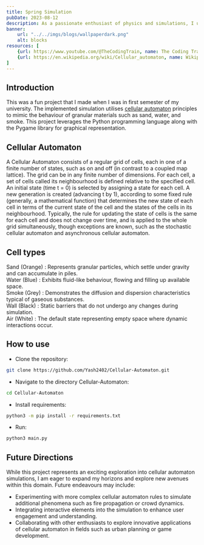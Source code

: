 ```yaml
---
title: Spring Simulation
pubDate: 2023-08-12
description: As a passionate enthusiast of physics and simulations, I undertook a project during my 12th-grade to delve into the intricacies of physics-based simulations. The objective was to develop a realistic cloth simulation using fundamental physics principles, particularly focusing on the behaviour of springs. I was not that focused on the code quality; I  will fix this in the future and optimize it. I will make this project in C++ using the SDL or Raylib libraries too.
banner:
    url: "../../imgs/blogs/wallpaperdark.png"
    alt: blocks
resources: [
    {url: https://www.youtube.com/@TheCodingTrain, name: The Coding Train}, 
    {url: https://en.wikipedia.org/wiki/Cellular_automaton, name: Wikipedia/Cellular-Automaton}
]
---
```

## Introduction
This was a fun project that I made when I was in first semester of my university.
The implemented simulation utilises [cellular automaton](https://youtube.com) principles to mimic the behaviour of granular materials such as sand, water, and smoke. This project leverages the Python programming language along with the Pygame library for graphical representation.

## Cellular Automaton

A Cellular Automaton consists of a regular grid of cells, each in one of a finite number of states, such as on and off (in contrast to a coupled map lattice). The grid can be in any finite number of dimensions. For each cell, a set of cells called its neighbourhood is defined relative to the specified cell. An initial state (time t = 0) is selected by assigning a state for each cell. A new generation is created (advancing t by 1), according to some fixed rule (generally, a mathematical function) that determines the new state of each cell in terms of the current state of the cell and the states of the cells in its neighbourhood. Typically, the rule for updating the state of cells is the same for each cell and does not change over time, and is applied to the whole grid simultaneously, though exceptions are known, such as the stochastic cellular automaton and asynchronous cellular automaton.

## Cell types 

Sand (Orange) : Represents granular particles, which settle under gravity and can accumulate in piles.  
Water (Blue) : Exhibits fluid-like behaviour, flowing and filling up available space.  
Smoke (Grey) : Demonstrates the diffusion and dispersion characteristics typical of gaseous substances.  
Wall (Black) : Static barriers that do not undergo any changes during simulation.  
Air (White) : The default state representing empty space where dynamic interactions occur.

## How to use 
- Clone the repository:
```bash
git clone https://github.com/Yash2402/Cellular-Automaton.git
```
- Navigate to the directory Cellular-Automaton:
```bash
cd Cellular-Automaton
```
- Install requirements:
```bash
python3 -m pip install -r requirements.txt
```
- Run:
```bash
python3 main.py
```

## Future Directions
While this project represents an exciting exploration into cellular automaton simulations, I am eager to expand my horizons and explore new avenues within this domain. Future endeavours may include:  
- Experimenting with more complex cellular automaton rules to simulate additional phenomena such as fire propagation or crowd dynamics.  
- Integrating interactive elements into the simulation to enhance user engagement and understanding.  
- Collaborating with other enthusiasts to explore innovative applications of cellular automaton in fields such as urban planning or game development.